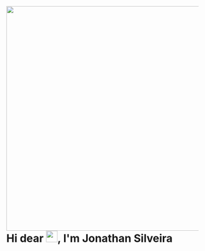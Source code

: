 <img align="right" height="590em" 
src="https://raw.githubusercontent.com/gist/BonathanRJ/475d140e0dc08f55da51a3b4c508ef44/raw/35621985388067d9d9534cac8887b9553eef9355/githubcard.svg"/>

<h1 align="left">Hi dear <img src="https://raw.githubusercontent.com/gist/BonathanRJ/451d4c50a57587a9f928608c96e16077/raw/89c762f2d2c06fe4a023b8ecc451b8201193030e/githubcard.svg" width="30px">, I'm Jonathan Silveira</h1>
